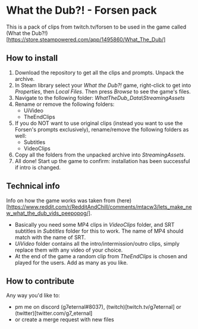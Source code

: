 # What the Dub?! - Forsen pack
This is a pack of clips from twitch.tv/forsen to be used in the game called (What the Dub?!)[https://store.steampowered.com/app/1495860/What_The_Dub/]

## How to install
1. Download the repository to get all the clips and prompts. Unpack the archive.
2. In Steam library select your *What the Dub?!* game, right-click to get into *Properties*, then *Local Files*. Then press *Browse* to see the game's files.
3. Navigate to the following folder: _WhatTheDub_Data\StreamingAssets_
4. Rename or remove the following folders:
    - UiVideo
    - TheEndClips
5. If you do NOT want to use original clips (instead you want to use the Forsen's prompts exclusively), rename/remove the following folders as well:
    - Subtitles
    - VideoClips
6. Copy all the folders from the unpacked archive into _StreamingAssets_.
7. All done! Start up the game to confirm: installation has been successful if intro is changed.

## Technical info
Info on how the game works was taken from (here)[https://www.reddit.com/r/RedditAndChill/comments/mtacw3/lets_make_new_what_the_dub_vids_peepopog/].
- Basically you need some MP4 clips in _VideoClips_ folder, and SRT subtitles in _Subtitles_ folder for this to work. The name of MP4 should match with the name of SRT.
- _UiVideo_ folder contains all the intro/intermission/outro clips, simply replace them with any video of your choice.
- At the end of the game a random clip from _TheEndClips_ is chosen and played for the users. Add as many as you like.

## How to contribute
Any way you'd like to:
- pm me on discord (g7eternal#8037), (twitch)[twitch.tv/g7eternal] or (twitter)[twitter.com/g7_eternal]
- or create a merge request with new files
